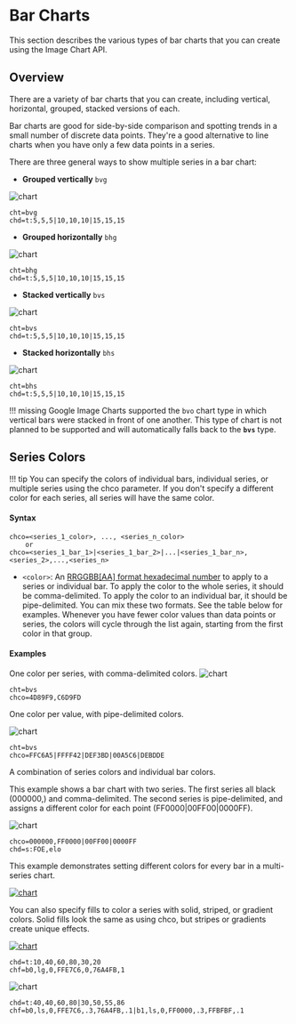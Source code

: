 # Bar Charts

<!-- :wrench: we are currently implementing this feature. -->

This section describes the various types of bar charts that you can create using the Image Chart API.

## Overview

There are a variety of bar charts that you can create, including vertical, horizontal, grouped, stacked versions of each.

Bar charts are good for side-by-side comparison and spotting trends in a small number of discrete data points. They're a good alternative to line charts when you have only a few data points in a series.

There are three general ways to show multiple series in a bar chart:

- **Grouped vertically** `bvg`

![chart](https://image-charts.com/chart?cht=bvg&chs=700x100&chd=t:5,5,5|10,10,10|15,15,15&chds=0,120&chco=4d89f9,c6d9fd,00B88A&chbh=a&chxs=0,000000,0,0,_&chxt=y&chm=N,000000,0,,10|N,000000,1,,10|N,000000,2,,10)
```
cht=bvg
chd=t:5,5,5|10,10,10|15,15,15
```

- **Grouped horizontally** `bhg`

![chart](https://image-charts.com/chart?cht=bhg&chs=700x100&chd=t:5,5,5|10,10,10|15,15,15&chds=0,120&chco=4d89f9,c6d9fd,00B88A&chbh=a&chxs=0,000000,0,0,_&chxt=y&chm=N,000000,0,,10|N,000000,1,,10|N,000000,2,,10)
```
cht=bhg
chd=t:5,5,5|10,10,10|15,15,15
```

- **Stacked vertically** `bvs`

![chart](https://image-charts.com/chart?cht=bvs&chs=700x100&chd=t:5,5,5|10,10,10|15,15,15&chds=0,120&chco=4d89f9,c6d9fd,00B88A&chbh=20&chm=N,000000,0,0,10|N,000000,0,1,10|N,000000,0,2,10|N,000000,1,0,10|N,000000,1,1,10|N,000000,1,2,10|N,000000,2,0,10|N,000000,2,1,10|N,000000,2,2,10&chxs=0,000000,0,0,_&chxt=y)
<!-- ![chart](https://image-charts.com/chart?cht=bvs&chs=100x75&chd=t:5,5,5|10,10,10|15,15,15&chds=0,120&chco=4d89f9,c6d9fd,00B88A&chbh=20&chds=0,40&chm=N,000000,0,0,10|N,000000,0,1,10|N,000000,0,2,10|N,000000,1,0,10|N,000000,1,1,10|N,000000,1,2,10|N,000000,2,0,10|N,000000,2,1,10|N,000000,2,2,10&chxs=0,000000,0,0,_&chxt=y) -->

```
cht=bvs
chd=t:5,5,5|10,10,10|15,15,15
```

- **Stacked horizontally** `bhs`

![chart](https://image-charts.com/chart?cht=bhs&chs=700x100&chd=t:5,5,5|10,10,10|15,15,15&chds=0,120&chco=4d89f9,c6d9fd,00B88A&chbh=20&chm=N,000000,0,0,10|N,000000,0,1,10|N,000000,0,2,10|N,000000,1,0,10|N,000000,1,1,10|N,000000,1,2,10|N,000000,2,0,10|N,000000,2,1,10|N,000000,2,2,10&chxs=0,000000,0,0,_&chxt=y)

```
cht=bhs
chd=t:5,5,5|10,10,10|15,15,15
```

!!! missing
    Google Image Charts supported the `bvo` chart type in which vertical bars were stacked in front of one another. This type of chart is not planned to be supported and will automatically falls back to the **`bvs`** type.


## Series Colors

!!! tip
    You can specify the colors of individual bars, individual series, or multiple series using the chco parameter. If you don't specify a different color for each series, all series will have the same color.

#### Syntax

```
chco=<series_1_color>, ..., <series_n_color>
    or
chco=<series_1_bar_1>|<series_1_bar_2>|...|<series_1_bar_n>,<series_2>,...,<series_n>
```

- `<color>`: An [RRGGBB\[AA\] format hexadecimal number](/reference/color-format) to apply to a series or individual bar. To apply the color to the whole series, it should be comma-delimited. To apply the color to an individual bar, it should be pipe-delimited. You can mix these two formats. See the table below for examples. Whenever you have fewer color values than data points or series, the colors will cycle through the list again, starting from the first color in that group.

#### Examples

One color per series, with comma-delimited colors. ![chart](https://image-charts.com/chart?cht=bvs&chs=700x125&chd=t:10,50,60,80,40|50,60,100,40,20&chco=4d89f9,c6d9fd&chbh=20&chds=0,160)

```
cht=bvs
chco=4D89F9,C6D9FD
```

One color per value, with pipe-delimited colors.  

![chart](https://image-charts.com/chart?cht=bvs&chs=700x125&chd=t:10,50,60,80,40&chco=FFC6A5%7CFFFF42%7CDEF3BD%7C00A5C6%7CDEBDDE&chbh=20&chds=0,160)

```
cht=bvs
chco=FFC6A5|FFFF42|DEF3BD|00A5C6|DEBDDE
```

A combination of series colors and individual bar colors.

This example shows a bar chart with two series. The first series all black (000000,) and comma-delimited. The second series is pipe-delimited, and assigns a different color for each point (FF0000|00FF00|0000FF).

![chart](https://image-charts.com/chart?cht=bvs&chco=000000,FF0000|00FF00|0000FF&chs=700x125&chd=s:FOE,elo&chxt=x,y&chxl=1:|Dec|Nov|Oct|0:||20K||60K||100K|)

```
chco=000000,FF0000|00FF00|0000FF
chd=s:FOE,elo
```


This example demonstrates setting different colors for every bar in a multi-series chart.

[![chart](https://image-charts.com/chart?cht=bvs&chco=FF0000|00FF00|0000FF,FFC6A5|DEF3BD|C6EFF7&chs=700x125&chd=s:FOE,elo&chxt=x,y&chxl=1:|Dec|Nov|Oct|0:||20K||60K||100K|)](https://image-charts.com/chart?cht=bvs&chco=FF0000|00FF00|0000FF,FFC6A5|DEF3BD|C6EFF7&chs=700x125&chd=s:FOE,elo&chxt=x,y&chxl=1:|Dec|Nov|Oct|0:||20K||60K||100K|)

You can also specify fills to color a series with solid, striped, or gradient colors. Solid fills look the same as using chco, but stripes or gradients create unique effects.

[![chart](https://image-charts.com/chart?cht=bvs&chs=700x125&chd=t:10,40,60,80,30,20&chf=b0,lg,0,4ECDC4,0,556270,1&chxt=y,x)](https://image-charts.com/chart?cht=bvs&chs=700x125&chd=t:10,40,60,80,30,20&chf=b0,lg,0,4ECDC4,0,556270,1&chxt=y,x)

```
chd=t:10,40,60,80,30,20
chf=b0,lg,0,FFE7C6,0,76A4FB,1
```

![chart](https://image-charts.com/chart?cht=bvg&chs=700x125&chd=t:40,40,60,80|30,50,55,86&chf=b0,ls,0,FFE7C6,.3,76A4FB,.1|b1,ls,0,FF0000,.3,FFBFBF,.1&chbh=15,5,15)

```
chd=t:40,40,60,80|30,50,55,86
chf=b0,ls,0,FFE7C6,.3,76A4FB,.1|b1,ls,0,FF0000,.3,FFBFBF,.1
```
